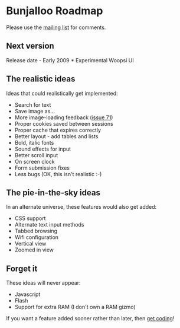 # Bunjalloo Roadmap

Please use the [mailing list](http://groups.google.com/group/bunjalloo-discussion)
for comments.

## Next version

Release date - Early 2009 * Experimental Woopsi UI

## The realistic ideas

Ideas that could realistically get implemented:

- Search for text
- Save image as...
- More image-loading feedback ([issue 71](https://code.google.com/p/quirkysoft/issues/detail?id=71))
- Proper cookies saved between sessions
- Proper cache that expires correctly
- Better layout - add tables and lists
- Bold, italic fonts
- Sound effects for input
- Better scroll input
- On screen clock
- Form submission fixes
- Less bugs (OK, this isn't realistic :-)

## The pie-in-the-sky ideas

In an alternate universe, these features would also get added:

- CSS support
- Alternate text input methods
- Tabbed browsing
- Wifi configuration
- Vertical view
- Zoomed in view

## Forget it

These ideas will never appear:

- Javascript
- Flash
- Support for extra RAM (I don't own a RAM gizmo)

If you want a feature added sooner rather than later, then
[get coding](http://code.google.com/p/quirkysoft/wiki/Compiling#Sending_patches)!
